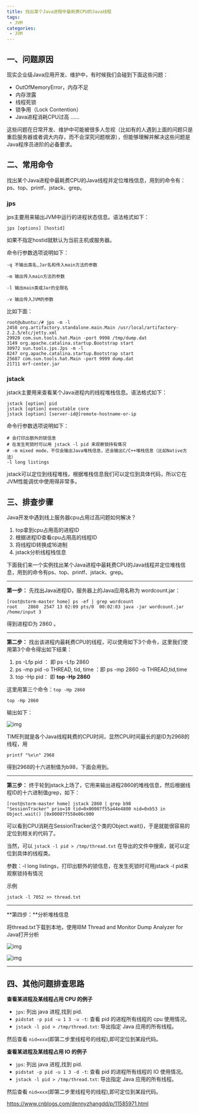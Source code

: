 ```yaml
---
title: 找出某个Java进程中最耗费CPU的Java线程
tags:
 - JVM
categories: 
 - JVM
---
```






## 一、问题原因

现实企业级Java应用开发、维护中，有时候我们会碰到下面这些问题：

- OutOfMemoryError，内存不足
- 内存泄露
- 线程死锁
- 锁争用（Lock Contention）
- Java进程消耗CPU过高 ......

这些问题在日常开发、维护中可能被很多人忽视（比如有的人遇到上面的问题只是重启服务器或者调大内存，而不会深究问题根源），但能够理解并解决这些问题是Java程序员进阶的必备要求。



## 二、常用命令

找出某个Java进程中最耗费CPU的Java线程并定位堆栈信息，用到的命令有：ps、top、printf、jstack、grep。

### jps

jps主要用来输出JVM中运行的进程状态信息。语法格式如下：

```shell
jps [options] [hostid]
```

如果不指定hostid就默认为当前主机或服务器。

命令行参数选项说明如下：

```shell
-q 不输出类名,Jar名和传入main方法的参数

-m 输出传入main方法的参数

-l 输出main类或Jar的全限名

-v 输出传入JVM的参数
```

比如下面：

```shell
root@ubuntu:/# jps -m -l
2458 org.artifactory.standalone.main.Main /usr/local/artifactory-2.2.5/etc/jetty.xml
29920 com.sun.tools.hat.Main -port 9998 /tmp/dump.dat
3149 org.apache.catalina.startup.Bootstrap start
30972 sun.tools.jps.Jps -m -l
8247 org.apache.catalina.startup.Bootstrap start
25687 com.sun.tools.hat.Main -port 9999 dump.dat
21711 mrf-center.jar
```

### jstack

jstack主要用来查看某个Java进程内的线程堆栈信息。语法格式如下：

```shell
jstack [option] pid
jstack [option] executable core
jstack [option] [server-id@]remote-hostname-or-ip
```

命令行参数选项说明如下：

```shell
# 会打印出额外的锁信息
# 在发生死锁时可以用 jstack -l pid 来观察锁持有情况
# -m mixed mode，不仅会输出Java堆栈信息，还会输出C/C++堆栈信息（比如Native方法）
-l long listings
```

jstack可以定位到线程堆栈，根据堆栈信息我们可以定位到具体代码，所以它在JVM性能调优中使用得非常多。

## 三、排查步骤

Java开发中遇到线上服务器cpu占用过高问题如何解决？

1. top拿到cpu占用高的进程ID
2. 根据进程ID查看cpu占用高的线程ID
3. 将线程ID转换成16进制
4. jstack分析线程栈信息



下面我们来一个实例找出某个Java进程中最耗费CPU的Java线程并定位堆栈信息，用到的命令有ps、top、printf、jstack、grep。

------

**第一步：** 先找出Java进程ID，服务器上的Java应用名称为 wordcount.jar：

```shell
[root@storm-master home] ps -ef | grep wordcount
root    2860  2547 13 02:09 pts/0  00:02:03 java -jar wordcount.jar /home/input 3 
```

得到进程ID为 2860 。

------

**第二步：** 找出该进程内最耗费CPU的线程，可以使用如下3个命令，这里我们使用第3个命令得出如下结果：

1. ps -Lfp pid ： 即 ps -Lfp 2860
2. ps -mp pid -o THREAD, tid, time ：即 ps -mp 2860 -o THREAD,tid,time
3. top -Hp pid： 即 **top -Hp 2860**

这里用第三个命令：`top -Hp 2860`

```shell
top -Hp 2860
```

输出如下：

![img](找出某个Java进程中最耗费CPU的Java线程.assets/ThreadTopCpuList.png)

TIME列就是各个Java线程耗费的CPU时间，显然CPU时间最长的是ID为2968的线程，用

```shell
printf "%x\n" 2968
```

得到2968的十六进制值为b98，下面会用到。

------

**第三步：** 终于轮到jstack上场了，它用来输出进程2860的堆栈信息，然后根据线程ID的十六进制值grep，如下：

```shell
[root@storm-master home] jstack 2860 | grep b98 
"SessionTracker" prio=10 tid=0x00007f55a44e4800 nid=0xb53 in Object.wait() [0x00007f558e06c000 
```

可以看到CPU消耗在SessionTracker这个类的Object.wait()，于是就能很容易的定位到相关的代码了。

当然，可以 `jstack -l pid > /tmp/thread.txt` 在导出的文件中搜索，就可以定位到具体的线程类。

参数：-l long listings，打印出额外的锁信息，在发生死锁时可用jstack -l pid来观察锁持有情况

示例

~~~
jstack -l 7052 >> thread.txt
~~~

-----

**第四步：**分析堆栈信息

将thread.txt下载到本地，使用IBM Thread and Monitor Dump Analyzer for Java打开分析 

![img](找出某个Java进程中最耗费CPU的Java线程.assets/20201218101730997.png)

![img](找出某个Java进程中最耗费CPU的Java线程.assets/20201218101816478.png)

------

## 四、其他问题排查思路

**查看某进程及某线程占用 CPU 的例子**

- `jps`: 列出 java 进程,找到 pid.
- `pidstat -p pid -u 1 3 -u -t`: 查看 pid 的进程所有线程的 cpu 使用情况。
- `jstack -l pid > /tmp/thread.txt`: 导出指定 Java 应用的所有线程。

然后查看 `nid=xxx`(即第二步里线程号的线程),即可定位到某段代码。



**查看某进程及某线程占用 IO 的例子**

- `jps`: 列出 java 进程,找到 pid.
- `pidstat -p pid -u 1 3 -d -t`: 查看 pid 的进程所有线程的 IO 使用情况。
- `jstack -l pid > /tmp/thread.txt`: 导出指定 Java 应用的所有线程。

然后查看 `nid=xxx`(即第二步里线程号的线程),即可定位到某段代码。







https://www.cnblogs.com/dennyzhangdd/p/11585971.html